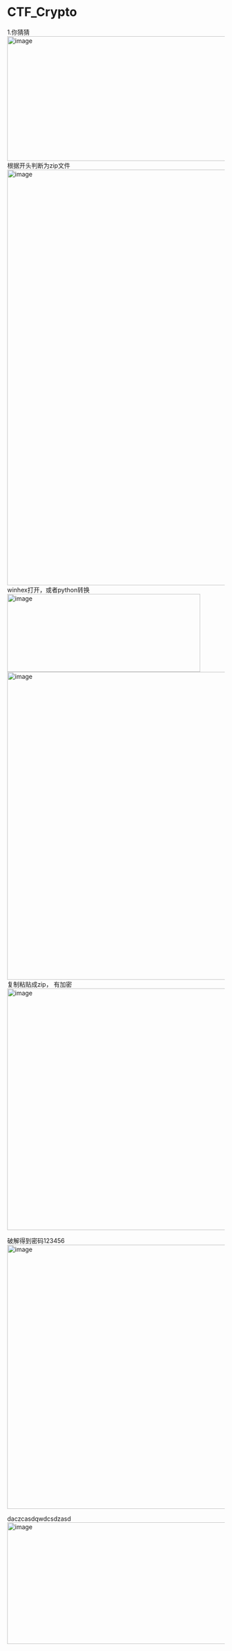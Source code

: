 # CTF_Crypto
1.你猜猜
<img width="1317" height="288" alt="image" src="https://github.com/user-attachments/assets/52b6fc2d-806b-4d62-b89b-272cf8e6131b" />
根据开头判断为zip文件
<img width="1305" height="960" alt="image" src="https://github.com/user-attachments/assets/178d4aa3-aeb2-49b6-a6e0-fecf5130a3ed" />
winhex打开，或者python转换
<img width="447" height="180" alt="image" src="https://github.com/user-attachments/assets/be124e4c-1008-4cf8-bc5c-3a32cbdd984a" />
<img width="949" height="711" alt="image" src="https://github.com/user-attachments/assets/6af11f0b-ecb9-48f8-aa92-e050781ba8d3" />
复制粘贴成zip，
有加密
<img width="916" height="558" alt="image" src="https://github.com/user-attachments/assets/1173260c-6a91-4cf7-8900-42dceb409960" />

破解得到密码123456
<img width="670" height="610" alt="image" src="https://github.com/user-attachments/assets/b2e6076f-f495-462a-9d6a-f1235f191afd" />

daczcasdqwdcsdzasd
<img width="1263" height="281" alt="image" src="https://github.com/user-attachments/assets/9020bbfa-3611-4a1f-bd4b-420ed4e1c33d" />

